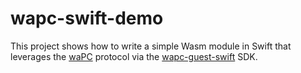 # wapc-swift-demo

This project shows how to write a simple Wasm module in Swift that
leverages the [waPC](https://github.com/wapc) protocol via the
[wapc-guest-swift](https://github.com/flavio/wapc-guest-swift) SDK.

